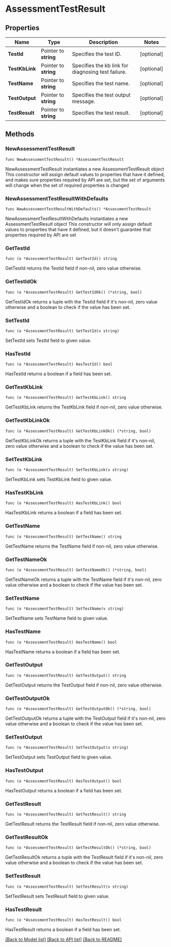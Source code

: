 # AssessmentTestResult

## Properties

Name | Type | Description | Notes
------------ | ------------- | ------------- | -------------
**TestId** | Pointer to **string** | Specifies the test ID. | [optional] 
**TestKbLink** | Pointer to **string** | Specifies the kb link for diagnosing test failure. | [optional] 
**TestName** | Pointer to **string** | Specifies the test name. | [optional] 
**TestOutput** | Pointer to **string** | Specifies the test output message. | [optional] 
**TestResult** | Pointer to **string** | Specifies the test result. | [optional] 

## Methods

### NewAssessmentTestResult

`func NewAssessmentTestResult() *AssessmentTestResult`

NewAssessmentTestResult instantiates a new AssessmentTestResult object
This constructor will assign default values to properties that have it defined,
and makes sure properties required by API are set, but the set of arguments
will change when the set of required properties is changed

### NewAssessmentTestResultWithDefaults

`func NewAssessmentTestResultWithDefaults() *AssessmentTestResult`

NewAssessmentTestResultWithDefaults instantiates a new AssessmentTestResult object
This constructor will only assign default values to properties that have it defined,
but it doesn't guarantee that properties required by API are set

### GetTestId

`func (o *AssessmentTestResult) GetTestId() string`

GetTestId returns the TestId field if non-nil, zero value otherwise.

### GetTestIdOk

`func (o *AssessmentTestResult) GetTestIdOk() (*string, bool)`

GetTestIdOk returns a tuple with the TestId field if it's non-nil, zero value otherwise
and a boolean to check if the value has been set.

### SetTestId

`func (o *AssessmentTestResult) SetTestId(v string)`

SetTestId sets TestId field to given value.

### HasTestId

`func (o *AssessmentTestResult) HasTestId() bool`

HasTestId returns a boolean if a field has been set.

### GetTestKbLink

`func (o *AssessmentTestResult) GetTestKbLink() string`

GetTestKbLink returns the TestKbLink field if non-nil, zero value otherwise.

### GetTestKbLinkOk

`func (o *AssessmentTestResult) GetTestKbLinkOk() (*string, bool)`

GetTestKbLinkOk returns a tuple with the TestKbLink field if it's non-nil, zero value otherwise
and a boolean to check if the value has been set.

### SetTestKbLink

`func (o *AssessmentTestResult) SetTestKbLink(v string)`

SetTestKbLink sets TestKbLink field to given value.

### HasTestKbLink

`func (o *AssessmentTestResult) HasTestKbLink() bool`

HasTestKbLink returns a boolean if a field has been set.

### GetTestName

`func (o *AssessmentTestResult) GetTestName() string`

GetTestName returns the TestName field if non-nil, zero value otherwise.

### GetTestNameOk

`func (o *AssessmentTestResult) GetTestNameOk() (*string, bool)`

GetTestNameOk returns a tuple with the TestName field if it's non-nil, zero value otherwise
and a boolean to check if the value has been set.

### SetTestName

`func (o *AssessmentTestResult) SetTestName(v string)`

SetTestName sets TestName field to given value.

### HasTestName

`func (o *AssessmentTestResult) HasTestName() bool`

HasTestName returns a boolean if a field has been set.

### GetTestOutput

`func (o *AssessmentTestResult) GetTestOutput() string`

GetTestOutput returns the TestOutput field if non-nil, zero value otherwise.

### GetTestOutputOk

`func (o *AssessmentTestResult) GetTestOutputOk() (*string, bool)`

GetTestOutputOk returns a tuple with the TestOutput field if it's non-nil, zero value otherwise
and a boolean to check if the value has been set.

### SetTestOutput

`func (o *AssessmentTestResult) SetTestOutput(v string)`

SetTestOutput sets TestOutput field to given value.

### HasTestOutput

`func (o *AssessmentTestResult) HasTestOutput() bool`

HasTestOutput returns a boolean if a field has been set.

### GetTestResult

`func (o *AssessmentTestResult) GetTestResult() string`

GetTestResult returns the TestResult field if non-nil, zero value otherwise.

### GetTestResultOk

`func (o *AssessmentTestResult) GetTestResultOk() (*string, bool)`

GetTestResultOk returns a tuple with the TestResult field if it's non-nil, zero value otherwise
and a boolean to check if the value has been set.

### SetTestResult

`func (o *AssessmentTestResult) SetTestResult(v string)`

SetTestResult sets TestResult field to given value.

### HasTestResult

`func (o *AssessmentTestResult) HasTestResult() bool`

HasTestResult returns a boolean if a field has been set.


[[Back to Model list]](../README.md#documentation-for-models) [[Back to API list]](../README.md#documentation-for-api-endpoints) [[Back to README]](../README.md)


